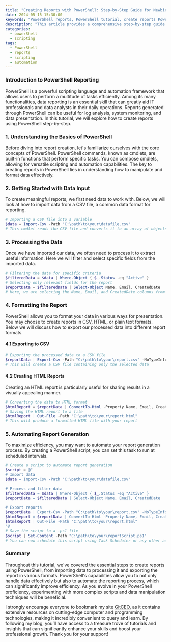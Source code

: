 ```yaml
---
title: "Creating Reports with PowerShell: Step-by-Step Guide for Newbies"
date: 2024-05-15 15:30:00
keywords: "PowerShell reports, PowerShell tutorial, create reports PowerShell, PowerShell scripting, data reporting PowerShell"
description: "This article provides a comprehensive step-by-step guide for beginners on how to create reports using PowerShell. It covers the fundamental concepts, essential commands, and practical examples to enable users to generate powerful reports efficiently. Whether it's extracting data from CSV files, processing data, or outputting reports in various formats like HTML, CSV, and more, this tutorial aims to equip newcomers with the necessary skills in PowerShell reporting. Ideal for IT professionals and enthusiasts looking to enhance their scripting capabilities, this guide offers clear explanations and useful tips to streamline report creation and automation in PowerShell. Learn how to leverage PowerShell's capabilities to simplify reporting tasks and improve overall productivity."
categories:
  - powerShell
  - scripting
tags:
  - PowerShell
  - reports
  - scripting
  - automation
---
```


### Introduction to PowerShell Reporting

PowerShell is a powerful scripting language and automation framework that allows users to perform a multitude of tasks efficiently. Among its many functionalities, data reporting is an essential skill that can greatly aid IT professionals and data analysts in their daily operations. Reports generated through PowerShell can be useful for log analysis, system monitoring, and data presentation. In this tutorial, we will explore how to create reports using PowerShell step-by-step. 

<!-- more -->

### 1. Understanding the Basics of PowerShell

Before diving into report creation, let's familiarize ourselves with the core concepts of PowerShell. PowerShell commands, known as cmdlets, are built-in functions that perform specific tasks. You can compose cmdlets, allowing for versatile scripting and automation capabilities. The key to creating reports in PowerShell lies in understanding how to manipulate and format data effectively.

### 2. Getting Started with Data Input

To create meaningful reports, we first need data to work with. Below, we will look at how to import data from a CSV file, a common data format for reporting.

```powershell
# Importing a CSV file into a variable
$data = Import-Csv -Path "C:\path\to\your\datafile.csv" 
# This cmdlet reads the CSV file and converts it to an array of objects
```

### 3. Processing the Data

Once we have imported our data, we often need to process it to extract useful information. Here we will filter and select specific fields from the imported data.

```powershell
# Filtering the data for specific criteria
$filteredData = $data | Where-Object { $_.Status -eq "Active" }
# Selecting only relevant fields for the report
$reportData = $filteredData | Select-Object Name, Email, CreatedDate
# Here, we are selecting the Name, Email, and CreatedDate columns from the filtered data
```

### 4. Formatting the Report

PowerShell allows you to format your data in various ways for presentation. You may choose to create reports in CSV, HTML, or plain text formats. Below we will discuss how to export our processed data into different report formats.

#### 4.1 Exporting to CSV

```powershell
# Exporting the processed data to a CSV file
$reportData | Export-Csv -Path "C:\path\to\your\report.csv" -NoTypeInformation
# This will create a CSV file containing only the selected data
```

#### 4.2 Creating HTML Reports

Creating an HTML report is particularly useful for sharing results in a visually appealing manner.

```powershell
# Converting the data to HTML format
$htmlReport = $reportData | ConvertTo-Html -Property Name, Email, CreatedDate -Title "Active Users Report" -PreContent "<h2>Active Users Report</h2>"
# Saving the HTML report to a file
$htmlReport | Out-File -Path "C:\path\to\your\report.html"
# This will produce a formatted HTML file with your report
```

### 5. Automating Report Generation

To maximize efficiency, you may want to automate your report generation process. By creating a PowerShell script, you can set this task to run at scheduled intervals.

```powershell
# Create a script to automate report generation
$script = @"
# Import data
$data = Import-Csv -Path "C:\path\to\your\datafile.csv"

# Process and filter data
$filteredData = $data | Where-Object { $_.Status -eq "Active" }
$reportData = $filteredData | Select-Object Name, Email, CreatedDate

# Export reports
$reportData | Export-Csv -Path "C:\path\to\your\report.csv" -NoTypeInformation
$htmlReport = $reportData | ConvertTo-Html -Property Name, Email, CreatedDate -Title "Active Users Report" -PreContent "<h2>Active Users Report</h2>"
$htmlReport | Out-File -Path "C:\path\to\your\report.html"
"@
# Save the script to a .ps1 file
$script | Set-Content -Path "C:\path\to\your\reportScript.ps1"
# You can now schedule this script using Task Scheduler or any other automation tools
```

### Summary

Throughout this tutorial, we've covered the essential steps to create reports using PowerShell, from importing data to processing it and exporting the report in various formats. PowerShell's capabilities allow you to not only handle data effectively but also to automate the reporting process, which can significantly improve efficiency. As you evolve in your PowerShell proficiency, experimenting with more complex scripts and data manipulation techniques will be beneficial.

I strongly encourage everyone to bookmark my site [GitCEO](https://gitceo.com), as it contains extensive resources on cutting-edge computer and programming technologies, making it incredibly convenient to query and learn. By following my blog, you’ll have access to a treasure trove of tutorials and insights that can significantly enhance your skills and boost your professional growth. Thank you for your support!